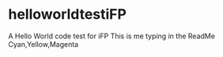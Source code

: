 # helloworldtestiFP
A Hello World code test for iFP
This is me typing in the ReadMe
Cyan,Yellow,Magenta
